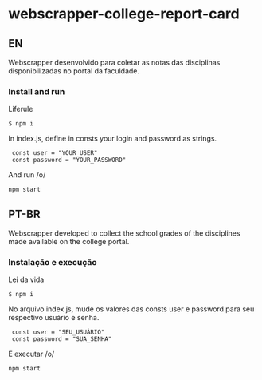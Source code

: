 # webscrapper-college-report-card
## EN
Webscrapper desenvolvido para coletar as notas das disciplinas disponibilizadas no portal da faculdade.

### Install and run
Liferule
```
$ npm i
```
In index.js, define in consts your login and password as strings.
```
 const user = "YOUR_USER"
 const password = "YOUR_PASSWORD"
```
And run /o/
```
npm start
```
## PT-BR

Webscrapper developed to collect the school grades of the disciplines made available on the college portal.

### Instalação e execução
Lei da vida
```
$ npm i
```
No arquivo index.js, mude os valores das consts user e password para seu respectivo usuário e senha.
```
 const user = "SEU_USUÁRIO"
 const password = "SUA_SENHA"
```
E executar /o/
```
npm start
```